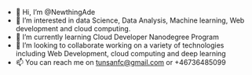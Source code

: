 - 👋 Hi, I’m @NewthingAde
- 👀 I’m interested in data Science, Data Analysis, Machine learning, Web development and cloud computing. 
- 🌱 I’m currently learning Cloud Developer Nanodegree Program
- 💞️ I’m looking to collaborate working on a variety of technologies including Web Development, cloud computing and deep learning
- 📫 You can reach me on tunsanfc@gmail.com or +46736485099

<!---
NewthingAde/NewthingAde is a ✨ special ✨ repository because its `README.md` (this file) appears on your GitHub profile.
You can click the Preview link to take a look at your changes.
--->
